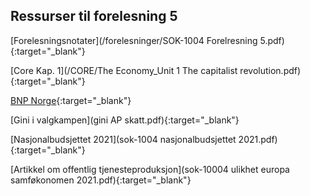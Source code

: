 ## Ressurser til forelesning 5

[Forelesningsnotater](/forelesninger/SOK-1004 Forelresning 5.pdf){:target="_blank"}

[Core Kap. 1](/CORE/The Economy_Unit 1 The capitalist revolution.pdf){:target="_blank"}

[BNP Norge](https://www.ssb.no/nasjonalregnskap-og-konjunkturer/nasjonalregnskap/statistikk/nasjonalregnskap){:target="_blank"}

[Gini i valgkampen](gini AP skatt.pdf){:target="_blank"}

[Nasjonalbudsjettet 2021](sok-1004 nasjonalbudsjettet 2021.pdf){:target="_blank"}

[Artikkel om offentlig tjenesteproduksjon](sok-10004 ulikhet europa samføkonomen 2021.pdf){:target="_blank"}
